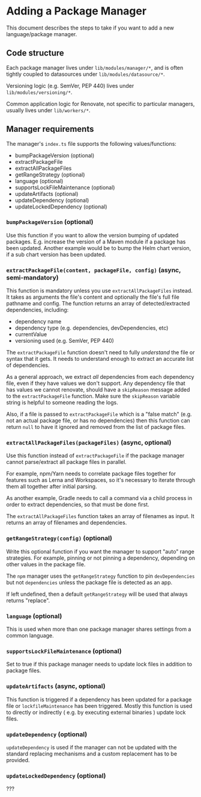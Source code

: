 # Adding a Package Manager

This document describes the steps to take if you want to add a new language/package manager.

## Code structure

Each package manager lives under `lib/modules/manager/*`, and is often tightly coupled to datasources under `lib/modules/datasource/*`.

Versioning logic (e.g. SemVer, PEP 440) lives under `lib/modules/versioning/*`.

Common application logic for Renovate, not specific to particular managers, usually lives under `lib/workers/*`.

## Manager requirements

The manager's `index.ts` file supports the following values/functions:

- bumpPackageVersion (optional)
- extractPackageFile
- extractAllPackageFiles
- getRangeStrategy (optional)
- language (optional)
- supportsLockFileMaintenance (optional)
- updateArtifacts (optional)
- updateDependency (optional)
- updateLockedDependency (optional)

### `bumpPackageVersion` (optional)

Use this function if you want to allow the version bumping of updated packages.
E.g. increase the version of a Maven module if a package has been updated.
Another example would be to bump the Helm chart version, if a sub chart version has been updated.

### `extractPackageFile(content, packageFile, config)` (async, semi-mandatory)

This function is mandatory unless you use `extractAllPackageFiles` instead.
It takes as arguments the file's content and optionally the file's full file pathname and config.
The function returns an array of detected/extracted dependencies, including:

- dependency name
- dependency type (e.g. dependencies, devDependencies, etc)
- currentValue
- versioning used (e.g. SemVer, PEP 440)

The `extractPackageFile` function doesn't need to fully _understand_ the file or syntax that it gets.
It needs to understand enough to extract an accurate list of dependencies.

As a general approach, we extract _all_ dependencies from each dependency file, even if they have values we don't support.
Any dependency file that has values we cannot renovate, should have a `skipReason` message added to the `extractPackageFile` function.
Make sure the `skipReason` variable string is helpful to someone reading the logs.

Also, if a file is passed to `extractPackageFile` which is a "false match" (e.g. not an actual package file, or has no dependencies) then this function can return `null` to have it ignored and removed from the list of package files.

### `extractAllPackageFiles(packageFiles)` (async, optional)

Use this function instead of `extractPackageFile` if the package manager cannot parse/extract all package files in parallel.

For example, npm/Yarn needs to correlate package files together for features such as Lerna and Workspaces, so it's necessary to iterate through them all together after initial parsing.

As another example, Gradle needs to call a command via a child process in order to extract dependencies, so that must be done first.

The `extractAllPackageFiles` function takes an array of filenames as input.
It returns an array of filenames and dependencies.

### `getRangeStrategy(config)` (optional)

Write this optional function if you want the manager to support "auto" range strategies.
For example, pinning or not pinning a dependency, depending on other values in the package file.

The `npm` manager uses the `getRangeStrategy` function to pin `devDependencies` but not `dependencies` unless the package file is detected as an app.

If left undefined, then a default `getRangeStrategy` will be used that always returns "replace".

### `language` (optional)

This is used when more than one package manager shares settings from a common language.

### `supportsLockFileMaintenance` (optional)

Set to true if this package manager needs to update lock files in addition to package files.

### `updateArtifacts` (async, optional)

This function is triggered if a dependency has been updated for a package file or `lockfileMaintenance` has been triggered.
Mostly this function is used to directly or indirectly ( e.g. by executing external binaries ) update lock files.

### `updateDependency` (optional)

`updateDependency` is used if the manager can not be updated with the standard replacing mechanisms and a custom replacement has to be provided.

### `updateLockedDependency` (optional)

???
